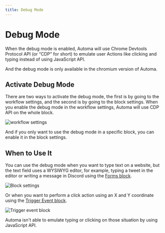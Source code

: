 ```yaml
---
title: Debug Mode
---
```


# Debug Mode
When the debug mode is enabled, Automa will use Chrome Devtools Protocol API (or “CDP” for short) to emulate user Actions like clicking and typing instead of using JavaScript API.

And the debug mode is only available in the chromium version of Automa.

## Activate Debug Mode
There are two ways to activate the debug mode, the first is by going to the workflow settings, and the second is by going to the block settings. When you enable the debug mode in the workflow settings, Automa will use CDP API on the whole block. 

![workflow settings](https://s3.ap-southeast-1.amazonaws.com/automa-pub/i/2024/12/02/16oapo-0c.png)

And if you only want to use the debug mode in a specific block, you can enable it in the block settings.

## When to Use It
You can use the debug mode when you want to type text on a website, but the text field uses a WYSIWYG editor, for example, typing a tweet in the editor or writing a message in Discord using the [Forms block](../blocks/forms.md). 

![Block settings](https://s3.ap-southeast-1.amazonaws.com/automa-pub/i/2024/12/02/16oapn-0l.png)

Or when you want to perform a click action using an X and Y coordinate using the [Trigger Event block](../blocks/trigger-event.md).

![Trigger event block](https://s3.ap-southeast-1.amazonaws.com/automa-pub/i/2024/12/02/16oapo-9u.png)

Automa isn't able to emulate typing or clicking on those situation by using JavaScript API.